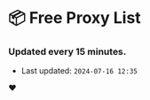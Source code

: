 # :package: Free Proxy List
### Updated every 15 minutes.

- Last updated: `2024-07-16 12:35`

:heart:
